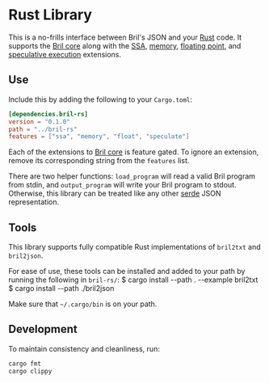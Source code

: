 Rust Library
============

This is a no-frills interface between Bril's JSON and your [Rust][] code. It supports the [Bril core][core] along with the [SSA][], [memory][], [floating point][float], and [speculative execution][spec] extensions.

Use
---

Include this by adding the following to your `Cargo.toml`:

```toml
[dependencies.bril-rs]
version = "0.1.0"
path = "../bril-rs"
features = ["ssa", "memory", "float", "speculate"]
```

Each of the extensions to [Bril core][core] is feature gated. To ignore an extension, remove its corresponding string from the `features` list.

There are two helper functions: `load_program` will read a valid Bril program from stdin, and `output_program` will write your Bril program to stdout. Otherwise, this library can be treated like any other [serde][] JSON representation.

Tools
---

This library supports fully compatible Rust implementations of `bril2txt` and `bril2json`.

For ease of use, these tools can be installed and added to your path by running the following in `bril-rs/`:
    $ cargo install --path . --example bril2txt
    $ cargo install --path ./bril2json

Make sure that `~/.cargo/bin` is on your path.

Development
-----------

To maintain consistency and cleanliness, run:

```bash
cargo fmt
cargo clippy
```

[rust]: https://www.rust-lang.org
[serde]: https://github.com/serde-rs/serde
[core]: ../lang/core.md
[ssa]: ../lang/ssa.md
[memory]: ../lang/memory.md
[float]: ../lang/float.md
[spec]: ../lang/spec.md
